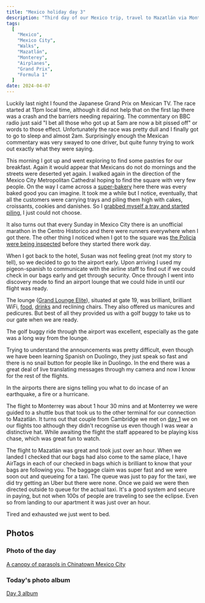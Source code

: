 ```yaml
---
title: "Mexico holiday day 3"
description: "Third day of our Mexico trip, travel to Mazatlán via Monterey"
tags:
  [
    "Mexico",
    "Mexico City",
    "Walks",
    "Mazatlán",
    "Monterey",
    "Airplanes",
    "Grand Prix",
    "Formula 1"
  ]
date: 2024-04-07
---
```


Luckily last night I found the Japanese Grand Prix on Mexican TV. The race started at 11pm local time, although it did not help that on the first lap there was a crash and the barriers needing repairing. The commentary on BBC radio just said "I bet all those who got up at 5am are now a bit pissed off" or words to those effect. Unfortunately the race was pretty dull and I finally got to go to sleep and almost 2am. Surprisingly enough the Mexican commentary was very swayed to one driver, but quite funny trying to work out exactly what they were saying.

This morning I got up and went exploring to find some pastries for our breakfast. Again it would appear that Mexicans do not do mornings and the streets were deserted yet again. I walked again in the direction of the Mexico City Metropolitan Cathedral hoping to find the square with very few people. On the way I came across a [super-bakery](https://flickr.com/photos/dletorey/53638574895/in/album-72177720316067013/) here there was every baked good you can imagine. It took me a while but I notice, eventually, that all the customers were carrying trays and piling them high with cakes, croissants, cookies and danishes. So I [grabbed myself a tray and started piling](https://flickr.com/photos/dletorey/53638456394/in/album-72177720316067013/), I just could not choose.

It also turns out that every Sunday in Mexico City there is an unofficial marathon in the Centro Historico and there were runners everywhere when I got there. The other thing I noticed when I got to the square was [the Policia were being inspected](https://flickr.com/photos/dletorey/53638575660/in/album-72177720316067013/) before they started there work day.

When I got back to the hotel, Susan was not feeling great (not my story to tell), so we decided to go to the airport early. Upon arriving I used my pigeon-spanish to communicate with the airline staff to find out if we could check in our bags early and get through security. Once through I went into discovery mode to find an airport lounge that we could hide in until our flight was ready.

The lounge ([Grand Lounge Elite](https://thegrandloungeelite.com.mx/)), situated at gate 19, was brilliant, brilliant WiFi, [food](https://flickr.com/photos/dletorey/53638398713/in/album-72177720316067013/), [drinks](https://flickr.com/photos/dletorey/53637297652/in/album-72177720316067013/) and reclining chairs. They also offered us manicures and pedicures. But best of all they provided us with a golf buggy to take us to our gate when we are ready.

The golf buggy ride through the airport was excellent, especially as the gate was a long way from the lounge.

Trying to understand the announcements was pretty difficult, even though we have been learning Spanish on Duolingo, they just speak so fast and there is no snail button for people like in Duolingo. In the end there was a great deal of live translating messages through my camera and now I know for the rest of the flights.

In the airports there are signs telling you what to do incase of an earthquake, a fire or a hurricane.

The flight to Monterrey was about 1 hour 30 mins and at Monterrey we were guided to a shuttle bus that took us to the other terminal for our connection to Mazatlán. It turns out that couple from Cambridge we met on [day 1](/leets/mexico-day-1) we on our flights too although they didn't recognise us even though I was wear a distinctive hat. While awaiting the flight the staff appeared to be playing kiss chase, which was great fun to watch.

The flight to Mazatlán was great and took just over an hour. When we landed I checked that our bags had also come to the same place, I have AirTags in each of our checked in bags which is brilliant to know that your bags are following you. The baggage claim was super fast and we were soon out and queueing for a taxi. The queue was just to pay for the taxi, we did try getting an Uber but there were none. Once we paid we were then directed outside to queue for the actual taxi. It's a good system and secure in paying, but not when 100s of people are traveling to see the eclipse. Even so from landing to our apartment it was just over an hour.

Tired and exhausted we just went to bed.

## Photos

### Photo of the day

[A canopy of parasols in Chinatown Mexico City](https://flickr.com/photos/dletorey/53638337203/in/album-72177720316067013/)

### Today's photo album

[Day 3 album](https://flickr.com/photos/dletorey/albums/72177720316067013/)

